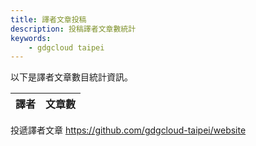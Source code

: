 ```yaml
---
title: 譯者文章投稿
description: 投稿譯者文章數統計
keywords:
    - gdgcloud taipei
---
```


以下是譯者文章數目統計資訊。

| 譯者 | 文章數 |
| ---- | ---- |


投遞譯者文章 https://github.com/gdgcloud-taipei/website
